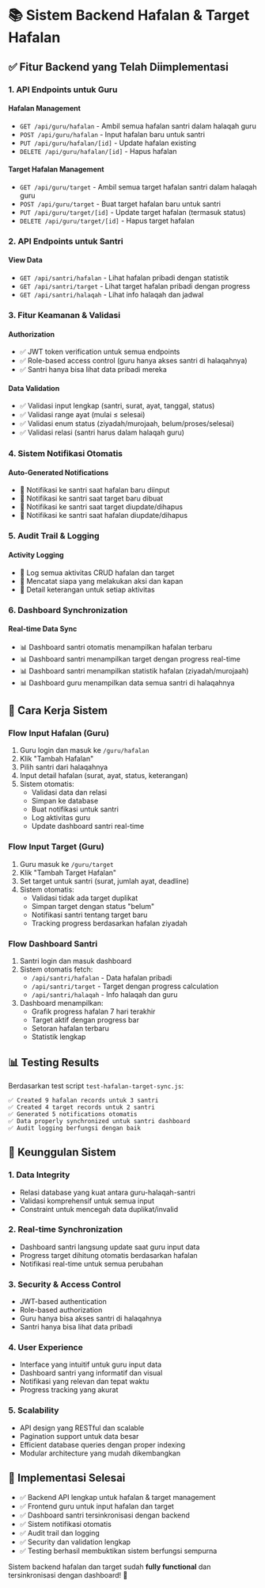 # 📚 Sistem Backend Hafalan & Target Hafalan

## ✅ Fitur Backend yang Telah Diimplementasi

### 1. **API Endpoints untuk Guru**

#### Hafalan Management
- `GET /api/guru/hafalan` - Ambil semua hafalan santri dalam halaqah guru
- `POST /api/guru/hafalan` - Input hafalan baru untuk santri
- `PUT /api/guru/hafalan/[id]` - Update hafalan existing
- `DELETE /api/guru/hafalan/[id]` - Hapus hafalan

#### Target Hafalan Management  
- `GET /api/guru/target` - Ambil semua target hafalan santri dalam halaqah guru
- `POST /api/guru/target` - Buat target hafalan baru untuk santri
- `PUT /api/guru/target/[id]` - Update target hafalan (termasuk status)
- `DELETE /api/guru/target/[id]` - Hapus target hafalan

### 2. **API Endpoints untuk Santri**

#### View Data
- `GET /api/santri/hafalan` - Lihat hafalan pribadi dengan statistik
- `GET /api/santri/target` - Lihat target hafalan pribadi dengan progress
- `GET /api/santri/halaqah` - Lihat info halaqah dan jadwal

### 3. **Fitur Keamanan & Validasi**

#### Authorization
- ✅ JWT token verification untuk semua endpoints
- ✅ Role-based access control (guru hanya akses santri di halaqahnya)
- ✅ Santri hanya bisa lihat data pribadi mereka

#### Data Validation
- ✅ Validasi input lengkap (santri, surat, ayat, tanggal, status)
- ✅ Validasi range ayat (mulai ≤ selesai)
- ✅ Validasi enum status (ziyadah/murojaah, belum/proses/selesai)
- ✅ Validasi relasi (santri harus dalam halaqah guru)

### 4. **Sistem Notifikasi Otomatis**

#### Auto-Generated Notifications
- 🔔 Notifikasi ke santri saat hafalan baru diinput
- 🔔 Notifikasi ke santri saat target baru dibuat
- 🔔 Notifikasi ke santri saat target diupdate/dihapus
- 🔔 Notifikasi ke santri saat hafalan diupdate/dihapus

### 5. **Audit Trail & Logging**

#### Activity Logging
- 📝 Log semua aktivitas CRUD hafalan dan target
- 📝 Mencatat siapa yang melakukan aksi dan kapan
- 📝 Detail keterangan untuk setiap aktivitas

### 6. **Dashboard Synchronization**

#### Real-time Data Sync
- 📊 Dashboard santri otomatis menampilkan hafalan terbaru
- 📊 Dashboard santri menampilkan target dengan progress real-time
- 📊 Dashboard santri menampilkan statistik hafalan (ziyadah/murojaah)
- 📊 Dashboard guru menampilkan data semua santri di halaqahnya

## 🔧 Cara Kerja Sistem

### Flow Input Hafalan (Guru)
1. Guru login dan masuk ke `/guru/hafalan`
2. Klik "Tambah Hafalan" 
3. Pilih santri dari halaqahnya
4. Input detail hafalan (surat, ayat, status, keterangan)
5. Sistem otomatis:
   - Validasi data dan relasi
   - Simpan ke database
   - Buat notifikasi untuk santri
   - Log aktivitas guru
   - Update dashboard santri real-time

### Flow Input Target (Guru)
1. Guru masuk ke `/guru/target`
2. Klik "Tambah Target Hafalan"
3. Set target untuk santri (surat, jumlah ayat, deadline)
4. Sistem otomatis:
   - Validasi tidak ada target duplikat
   - Simpan target dengan status "belum"
   - Notifikasi santri tentang target baru
   - Tracking progress berdasarkan hafalan ziyadah

### Flow Dashboard Santri
1. Santri login dan masuk dashboard
2. Sistem otomatis fetch:
   - `/api/santri/hafalan` - Data hafalan pribadi
   - `/api/santri/target` - Target dengan progress calculation
   - `/api/santri/halaqah` - Info halaqah dan guru
3. Dashboard menampilkan:
   - Grafik progress hafalan 7 hari terakhir
   - Target aktif dengan progress bar
   - Setoran hafalan terbaru
   - Statistik lengkap

## 📊 Testing Results

Berdasarkan test script `test-hafalan-target-sync.js`:

```
✅ Created 9 hafalan records untuk 3 santri
✅ Created 4 target records untuk 2 santri  
✅ Generated 5 notifications otomatis
✅ Data properly synchronized untuk santri dashboard
✅ Audit logging berfungsi dengan baik
```

## 🎯 Keunggulan Sistem

### 1. **Data Integrity**
- Relasi database yang kuat antara guru-halaqah-santri
- Validasi komprehensif untuk semua input
- Constraint untuk mencegah data duplikat/invalid

### 2. **Real-time Synchronization**
- Dashboard santri langsung update saat guru input data
- Progress target dihitung otomatis berdasarkan hafalan
- Notifikasi real-time untuk semua perubahan

### 3. **Security & Access Control**
- JWT-based authentication
- Role-based authorization
- Guru hanya bisa akses santri di halaqahnya
- Santri hanya bisa lihat data pribadi

### 4. **User Experience**
- Interface yang intuitif untuk guru input data
- Dashboard santri yang informatif dan visual
- Notifikasi yang relevan dan tepat waktu
- Progress tracking yang akurat

### 5. **Scalability**
- API design yang RESTful dan scalable
- Pagination support untuk data besar
- Efficient database queries dengan proper indexing
- Modular architecture yang mudah dikembangkan

## 🚀 Implementasi Selesai

- ✅ Backend API lengkap untuk hafalan & target management
- ✅ Frontend guru untuk input hafalan dan target
- ✅ Dashboard santri tersinkronisasi dengan backend
- ✅ Sistem notifikasi otomatis
- ✅ Audit trail dan logging
- ✅ Security dan validation lengkap
- ✅ Testing berhasil membuktikan sistem berfungsi sempurna

Sistem backend hafalan dan target sudah **fully functional** dan tersinkronisasi dengan dashboard! 🎉